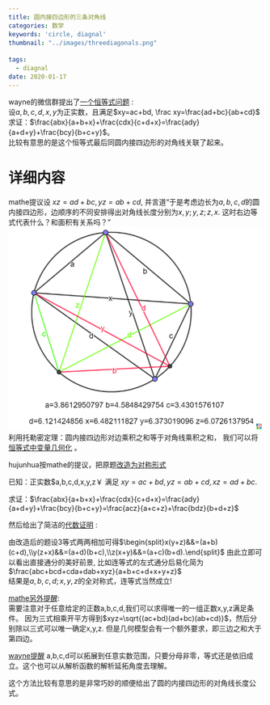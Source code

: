 ```yaml
---
title: 圆内接四边形的三条对角线
categories: 数学
keywords: 'circle, diagnal'
thumbnail: "../images/threediagonals.png"

tags:
  - diagnal
date: 2020-01-17
---
```


wayne的微信群提出了[一个恒等式问题](https://bbs.emath.ac.cn/thread-16974-1-1.html) :  
设$a,b,c,d,x,y$为正实数，且满足$xy=ac+bd, \frac xy=\frac{ad+bc}{ab+cd}$  
求证：$\frac{abx}{a+b+x}+\frac{cdx}{c+d+x}=\frac{ady}{a+d+y}+\frac{bcy}{b+c+y}$。  
比较有意思的是这个恒等式最后同圆内接四边形的对角线关联了起来。

# 详细内容

mathe提议设 $xz=ad+bc, yz=ab+cd$, 并言道“于是考虑边长为$a,b,c,d$的圆内接四边形，边顺序的不同安排得出对角线长度分别为$x,y;y,z;z,x$. 这时右边等式代表什么？和面积有关系吗？”
![threediagonals](../images/threediagonals.png)  
利用托勒密定理：圆内接四边形对边乘积之和等于对角线乘积之和， 我们可以将[恒等式中变量几何化](https://bbs.emath.ac.cn/forum.php?mod=redirect&goto=findpost&ptid=16974&pid=81547&fromuid=20) 。  

hujunhua按mathe的提议，把原题[改造为对称形式](https://bbs.emath.ac.cn/forum.php?mod=redirect&goto=findpost&ptid=16974&pid=81544&fromuid=20)  

已知：正实数$a,b,c,d,x,y,z￥  满足 $xy=ac+bd,yz=ab+cd, xz=ad+bc$. 

求证：$\frac{abx}{a+b+x}+\frac{cdx}{c+d+x}=\frac{ady}{a+d+y}+\frac{bcy}{b+c+y}=\frac{acz}{a+c+z}+\frac{bdz}{b+d+z}$

然后给出了简洁的[代数证明](https://bbs.emath.ac.cn/forum.php?mod=redirect&goto=findpost&ptid=16974&pid=81545&fromuid=20) :  

由改造后的题设3等式两两相加可得$\begin{split}x(y+z)&&=(a+b)(c+d),\\y(z+x)&&=(a+d)(b+c),\\z(x+y)&&=(a+c)(b+d).\end{split}$ 由此立即可以看出直接通分的美好前景, 比如连等式的左式通分后易化简为  
$\frac{abc+bcd+cda+dab+xyz}{a+b+c+d+x+y+z}$  
结果是$a,b,c,d;x,y,z$的全对称式，连等式当然成立!

[mathe另外提醒](https://bbs.emath.ac.cn/forum.php?mod=redirect&goto=findpost&ptid=16974&pid=81549&fromuid=20):  
需要注意对于任意给定的正数a,b,c,d,我们可以求得唯一的一组正数x,y,z满足条件。
因为三式相乘开平方得到$xyz=\sqrt{(ac+bd)(ad+bc)(ab+cd)}$，然后分别除以三式可以唯一确定x,y,z.
但是几何模型会有一个额外要求，即三边之和大于第四边。

[wayne提醒](https://bbs.emath.ac.cn/forum.php?mod=redirect&goto=findpost&ptid=16974&pid=81568&fromuid=20) a,b,c,d可以拓展到任意实数范围，只要分母非零，等式还是依旧成立。这个也可以从解析函数的解析延拓角度去理解。

这个方法比较有意思的是非常巧妙的顺便给出了圆的内接四边形的对角线长度公式。
